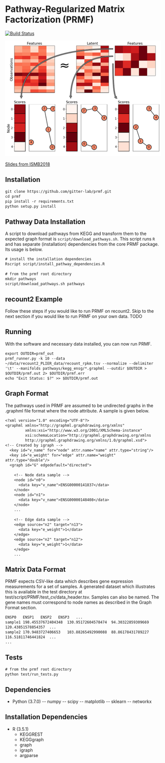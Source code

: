 # Pathway-Regularized Matrix Factorization (PRMF)
[![Build Status](https://travis-ci.com/gitter-lab/prmf.svg?branch=master)](https://travis-ci.com/gitter-lab/prmf)

![Graphical abstract of Pathway-Regularized Matrix Factorization](doc/abstract.png)

[Slides from ISMB2018](https://figshare.com/articles/Pathway-Regularized_Matrix_Factorization_Slides/6845648)

## Installation
```
git clone https://github.com/gitter-lab/prmf.git
cd prmf
pip install -r requirements.txt
python setup.py install
```

## Pathway Data Installation
A script to download pathways from KEGG and transform them to the expected graph format is ```script/download_pathways.sh```.
This script runs ```R``` and has separate (installation) dependencies from the core PRMF package.
Its usage is below.
```
# install the installation dependencies
Rscript script/install_pathway_dependencies.R

# from the prmf root directory
mkdir pathways
script/download_pathways.sh pathways
```

## recount2 Example
Follow these steps if you would like to run PRMF on recount2.
Skip to the next section if you would like to run PRMF on your own data.
TODO

## Running
With the software and necessary data installed, you can now run PRMF.
```
export OUTDIR=prmf_out
prmf_runner.py -k 10 --data ~/data/recount2_PLIER_data/recount_rpkm.tsv --normalize --delimiter '\t' --manifolds pathways/kegg_ensg/*.graphml --outdir $OUTDIR > $OUTDIR/prmf.out 2> $OUTDIR/prmf.err
echo "Exit Status: $?" >> $OUTDIR/prmf.out
```

## Graph Format
The pathways used in PRMF are assumed to be undirected graphs in the .graphml file format where the node attribute.
A sample is given below.
```
<?xml version="1.0" encoding="UTF-8"?>
<graphml xmlns="http://graphml.graphdrawing.org/xmlns"
         xmlns:xsi="http://www.w3.org/2001/XMLSchema-instance"
         xsi:schemaLocation="http://graphml.graphdrawing.org/xmlns
         http://graphml.graphdrawing.org/xmlns/1.0/graphml.xsd">
<!-- Created by igraph -->
  <key id="v_name" for="node" attr.name="name" attr.type="string"/>
  <key id="e_weight" for="edge" attr.name="weight" attr.type="double"/>
  <graph id="G" edgedefault="directed">

    <!-- Node data sample -->
    <node id="n0">
      <data key="v_name">ENSG00000141837</data>
    </node>
    <node id="n1">
      <data key="v_name">ENSG00000148408</data>
    </node>
    ...

    <!-- Edge data sample -->
    <edge source="n2" target="n13">
      <data key="e_weight">1</data>
    </edge>
    <edge source="n2" target="n12">
      <data key="e_weight">1</data>
    </edge>
    ...
```

## Matrix Data Format
PRMF expects CSV-like data which describes gene expression measurements for a set of samples.
A generated dataset which illustrates this is available in the test directory at test/script/PRMF/test_cv/data_header.tsv.
Samples can also be named.
The gene names must correspond to node names as described in the Graph Format section.
```
ENSP0	ENSP1	ENSP2	ENSP3	...
sample1	198.45537672404348	130.95172604578474	94.30322859309669	120.43851578854357	...
sample2	170.9483727406653	103.88265492990088	88.86178431789227	116.51811746441824	...
...
```

## Tests
```
# from the prmf root directory
python test/run_tests.py
```

## Dependencies
- Python (3.7.0)
-- numpy
-- scipy
-- matplotlib
-- sklearn
-- networkx

## Installation Dependencies
- R (3.5.1)
  - KEGGREST
  - KEGGgraph
  - graph
  - igraph
  - argparse

